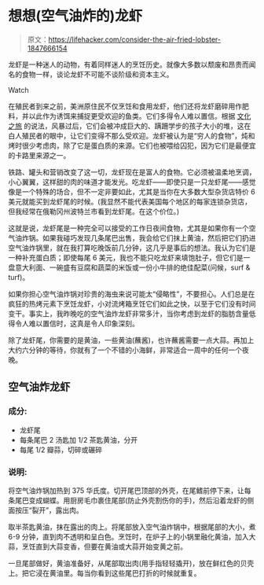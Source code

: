 # 想想(空气油炸的)龙虾

> 原文：<https://lifehacker.com/consider-the-air-fried-lobster-1847666154>

龙虾是一种迷人的动物，有着同样迷人的烹饪历史。就像大多数以颓废和昂贵而闻名的食物一样，谈论龙虾不可能不谈阶级和资本主义。

Watch

在殖民者到来之前，美洲原住民不仅烹饪和食用龙虾，他们还将龙虾磨碎用作肥料，并以此作为诱饵来捕捉更受欢迎的鱼类。它们多得令人难以置信。根据 [文化之旅](https://theculturetrip.com/north-america/usa/maine/articles/story-maine-lobster-prison-food-delicacy/) 的说法，风暴过后，它们会被冲成巨大的、蹒跚学步的孩子大小的堆，这在白人殖民者的眼中，让它们变得不那么受欢迎。龙虾被认为是“穷人的食物”，炖和烤时很少考虑肉，除了它是蛋白质的来源。它们也被喂给囚犯，因为它们是最便宜的卡路里来源之一。

铁路、罐头和营销改变了这一切，龙虾现在是富人的食物。它必须被温柔地烹调，小心翼翼，这样甜的肉的味道才能发光。吃龙虾——即使只是一只龙虾尾——感觉像是一个特殊的场合，但不一定非要如此，尤其是当你在大多数大型杂货店特价 6 美元就能买到龙虾尾的时候。(我显然不能代表美国每个地区的每家连锁杂货店，但我经常在俄勒冈州波特兰市看到龙虾尾。在这个价位。)

这就是说，龙虾尾是一种完全可以接受的工作日夜间食物，尤其是如果你有一个空气油炸锅。如果我碰巧发现几条尾巴出售，我会给它们抹上黄油，然后把它们扔进空气油炸锅里，就在我打算吃晚饭前几分钟，这几乎是事后的想法。我认为它们是一种补充蛋白质；即使每尾 6 美元，我也不能只吃龙虾来填饱肚子，但它们是一盘意大利面、一碗盛有豆腐和蔬菜的米饭或一份小牛排的绝佳配菜(问候，surf & turf)。

如果你担心空气油炸锅对珍贵的海虫来说可能太“侵略性”，不要担心。人们总是在疯狂的热烤元素下烹饪龙虾，小对流烤箱烹饪它们如此之快，以至于它们没有时间变干。事实上，我昨晚吃的空气油炸龙虾非常多汁，当你考虑到龙虾的脂肪含量低得令人难以置信时，这真是令人印象深刻。

除了龙虾尾，你需要的是黄油，一些黄油(蘸酱)，也许蘸酱需要一点大蒜。再加上大约六分钟的等待，你就有了一个不错的小海鲜，非常适合一周中的任何一个夜晚。

## 空气油炸龙虾

### 成分:

*   龙虾尾
*   每条尾巴 2 汤匙加 1/2 茶匙黄油，分开
*   每尾 1/2 瓣蒜，切碎或碾碎

### 说明:

将空气油炸锅加热到 375 华氏度。切开尾巴顶部的外壳，在尾鳍前停下来，让每条尾巴变成蝴蝶。用厨房毛巾裹住尾部(防止外壳割伤你的手)，然后沿着龙虾的侧面按压“裂开”，露出肉。

取半茶匙黄油，抹在露出的肉上。将尾部放入空气油炸锅中，根据尾部的大小，煮 6-9 分钟，直到肉不透明和呈白色。烹饪时，在炉子上的小锅里融化黄油，加入大蒜，烹饪直到大蒜变香，但要在黄油或大蒜开始变黄之前。

一旦尾部做好，黄油准备好，从尾部取出肉(用手指轻轻撬开)，放在鲜红色的贝壳上。把它浸在黄油里。每当你看到这些尾巴打折的时候就重复。